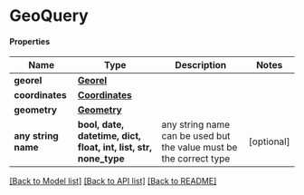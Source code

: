 # GeoQuery

#### Properties
Name | Type | Description | Notes
------------ | ------------- | ------------- | -------------
**georel** | [**Georel**](Georel.md) |  | 
**coordinates** | [**Coordinates**](Coordinates.md) |  | 
**geometry** | [**Geometry**](Geometry.md) |  | 
**any string name** | **bool, date, datetime, dict, float, int, list, str, none_type** | any string name can be used but the value must be the correct type | [optional]

[[Back to Model list]](../README.md#documentation-for-models) [[Back to API list]](../README.md#documentation-for-api-endpoints) [[Back to README]](../README.md)

